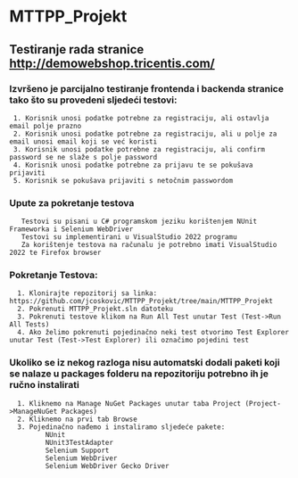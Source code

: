 # MTTPP_Projekt
 
 ## Testiranje rada stranice http://demowebshop.tricentis.com/
 
  ### Izvršeno je parcijalno testiranje frontenda i backenda stranice tako što su provedeni sljedeći testovi:
     1. Korisnik unosi podatke potrebne za registraciju, ali ostavlja email polje prazno
     2. Korisnik unosi podatke potrebne za registraciju, ali u polje za email unosi email koji se već koristi
     3. Korisnik unosi podatke potrebne za registraciju, ali confirm password se ne slaže s polje password
     4. Korisnik unosi podatke potrebne za prijavu te se pokušava prijaviti
     5. Korisnik se pokušava prijaviti s netočnim passwordom
   
  ### Upute za pokretanje testova
       Testovi su pisani u C# programskom jeziku korištenjem NUnit Frameworka i Selenium WebDriver
       Testovi su implementirani u VisualStudio 2022 programu
       Za korištenje testova na računalu je potrebno imati VisualStudio 2022 te Firefox browser
       
  ### Pokretanje Testova:
      1. Klonirajte repozitorij sa linka: https://github.com/jcoskovic/MTTPP_Projekt/tree/main/MTTPP_Projekt
      2. Pokrenuti MTTPP_Projekt.sln datoteku
      3. Pokrenuti testove klikom na Run All Test unutar Test (Test->Run All Tests)
      4. Ako želimo pokrenuti pojedinačno neki test otvorimo Test Explorer unutar Test (Test->Test Explorer) ili označimo pojedini test
      
 ### Ukoliko se iz nekog razloga nisu automatski dodali paketi koji se nalaze u packages folderu na repozitoriju potrebno ih je ručno instalirati
      1. Kliknemo na Manage NuGet Packages unutar taba Project (Project->ManageNuGet Packages)
      2. Kliknemo na prvi tab Browse
      3. Pojedinačno nađemo i instaliramo sljedeće pakete:  
             NUnit
             NUnit3TestAdapter
             Selenium Support
             Selenium WebDriver
             Selenium WebDriver Gecko Driver
   
     
     
  
     
